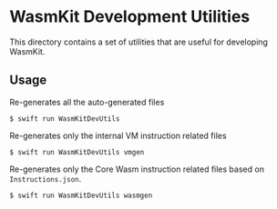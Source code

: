 # WasmKit Development Utilities

This directory contains a set of utilities that are useful for developing WasmKit.

## Usage

Re-generates all the auto-generated files

```console
$ swift run WasmKitDevUtils
```

Re-generates only the internal VM instruction related files

```console
$ swift run WasmKitDevUtils vmgen
```

Re-generates only the Core Wasm instruction related files based on `Instructions.json`.

```console
$ swift run WasmKitDevUtils wasmgen
```
